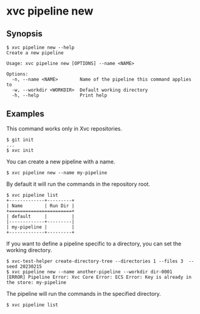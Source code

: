 # xvc pipeline new

## Synopsis

```console
$ xvc pipeline new --help
Create a new pipeline

Usage: xvc pipeline new [OPTIONS] --name <NAME>

Options:
  -n, --name <NAME>        Name of the pipeline this command applies to
  -w, --workdir <WORKDIR>  Default working directory
  -h, --help               Print help

```

## Examples

This command works only in Xvc repositories.

```console
$ git init
...
$ xvc init
```

You can create a new pipeline with a name.

```console
$ xvc pipeline new --name my-pipeline
```

By default it will run the commands in the repository root.

```console
$ xvc pipeline list
+-------------+---------+
| Name        | Run Dir |
+=======================+
| default     |         |
|-------------+---------|
| my-pipeline |         |
+-------------+---------+

```

If you want to define a pipeline specific to a directory, you can set the working directory.

```console
$ xvc-test-helper create-directory-tree --directories 1 --files 3  --seed 20230215
$ xvc pipeline new --name another-pipeline --workdir dir-0001
[ERROR] Pipeline Error: Xvc Core Error: ECS Error: Key is already in the store: my-pipeline

```

The pipeline will run the commands in the specified directory.

```console
$ xvc pipeline list
```
